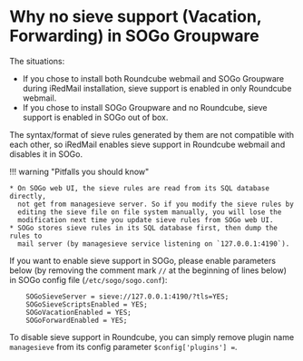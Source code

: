 # Why no sieve support (Vacation, Forwarding) in SOGo Groupware

The situations:

* If you chose to install both Roundcube webmail and SOGo Groupware during
  iRedMail installation, sieve support is enabled in only Roundcube webmail.
* If you chose to install SOGo Groupware and no Roundcube, sieve support
  is enabled in SOGo out of box.

The syntax/format of sieve rules generated by them are not compatible
with each other, so iRedMail enables sieve support in Roundcube webmail and
disables it in SOGo.

!!! warning "Pitfalls you should know"

    * On SOGo web UI, the sieve rules are read from its SQL database directly,
      not get from managesieve server. So if you modify the sieve rules by
      editing the sieve file on file system manually, you will lose the
      modification next time you update sieve rules from SOGo web UI.
    * SOGo stores sieve rules in its SQL database first, then dump the rules to
      mail server (by managesieve service listening on `127.0.0.1:4190`).

If you want to enable sieve support in SOGo, please enable parameters below
(by removing the comment mark `//` at the beginning of lines below) in SOGo
config file (`/etc/sogo/sogo.conf`):

```
    SOGoSieveServer = sieve://127.0.0.1:4190/?tls=YES;
    SOGoSieveScriptsEnabled = YES;
    SOGoVacationEnabled = YES;
    SOGoForwardEnabled = YES;
```

To disable sieve support in Roundcube, you can simply remove plugin name
`managesieve` from its config parameter `$config['plugins'] =`.
